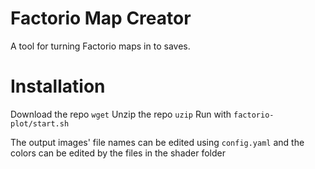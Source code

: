 # Factorio Map Creator
A tool for turning Factorio maps in to saves.

# Installation
Download the repo `wget`
Unzip the repo `uzip`
Run with `factorio-plot/start.sh`

The output images' file names can be edited using `config.yaml` and the colors can be edited by the files in the shader folder